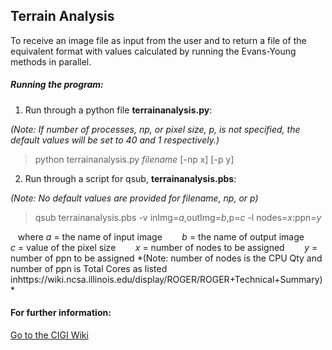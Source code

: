 ## Terrain Analysis

To receive an image file as input from the user and to return a file of the equivalent format with values calculated by running the Evans-Young methods in parallel.

##### Running the program:
1) Run through a python file **terrainanalysis.py**:

 *(Note: If number of processes, np, or pixel size, p, is not specified, the default values will be set to 40 and 1 respectively.)*
  > python terrainanalysis.py *filename* [-np x] [-p y]

2) Run through a script for qsub, **terrainanalysis.pbs**:

*(Note: No default values are provided for filename, np, or p)*
> qsub terrainanalysis.pbs -v inImg=*a*,outImg=*b*,p=*c* -l nodes=*x*:ppn=*y*

&nbsp;&nbsp;&nbsp;where *a* = the name of input image
&nbsp;&nbsp;&nbsp;&nbsp;&nbsp;&nbsp; *b* = the name of output image
&nbsp;&nbsp;&nbsp;&nbsp;&nbsp;&nbsp; *c* = value of the pixel size
&nbsp;&nbsp;&nbsp;&nbsp;&nbsp;&nbsp; *x* = number of nodes to be assigned
&nbsp;&nbsp;&nbsp;&nbsp;&nbsp;&nbsp; *y* = number of ppn to be assigned
*(Note: number of nodes is the CPU Qty and number of ppn is Total Cores as listed inhttps://wiki.ncsa.illinois.edu/display/ROGER/ROGER+Technical+Summary) *

#### For further information:
[Go to the CIGI Wiki](https://wiki.cigi.illinois.edu/display/UP/Parallel+Terrain+Analysis+on+DEMs)
